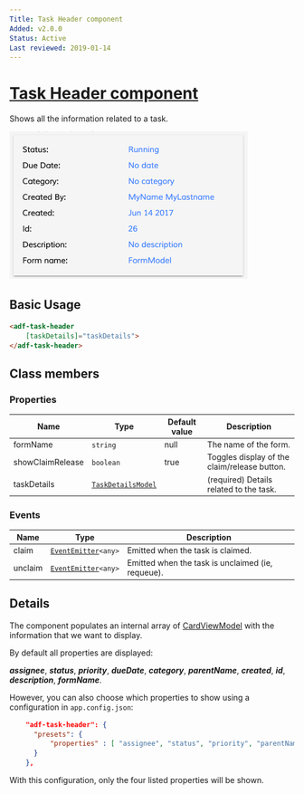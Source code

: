 ```yaml
---
Title: Task Header component
Added: v2.0.0
Status: Active
Last reviewed: 2019-01-14
---
```


# [Task Header component](../../../lib/process-services/src/lib/task-list/components/task-header.component.ts "Defined in task-header.component.ts")

Shows all the information related to a task.

![adf-task-header](../../docassets/images/adf-task-header.png)

## Basic Usage

```html
<adf-task-header
    [taskDetails]="taskDetails">
</adf-task-header>
```

## Class members

### Properties

| Name | Type | Default value | Description |
| ---- | ---- | ------------- | ----------- |
| formName | `string` | null | The name of the form. |
| showClaimRelease | `boolean` | true | Toggles display of the claim/release button. |
| taskDetails | [`TaskDetailsModel`](../../../lib/process-services/src/lib/task-list/models/task-details.model.ts) |  | (required) Details related to the task. |

### Events

| Name | Type | Description |
| ---- | ---- | ----------- |
| claim | [`EventEmitter`](https://angular.io/api/core/EventEmitter)`<any>` | Emitted when the task is claimed. |
| unclaim | [`EventEmitter`](https://angular.io/api/core/EventEmitter)`<any>` | Emitted when the task is unclaimed (ie, requeue). |

## Details

The component populates an internal array of
[CardViewModel](../../core/components/card-view.component.md) with the information that we want to display.

By default all properties are displayed:

**_assignee_**, **_status_**, **_priority_**, **_dueDate_**, **_category_**, **_parentName_**, **_created_**, **_id_**, **_description_**, **_formName_**.

However, you can also choose which properties to show using a configuration in `app.config.json`:

```json
    "adf-task-header": {
      "presets": {
          "properties" : [ "assignee", "status", "priority", "parentName"]
      }
    },
```

With this configuration, only the four listed properties will be shown.
